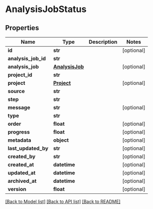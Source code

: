 # AnalysisJobStatus

## Properties
Name | Type | Description | Notes
------------ | ------------- | ------------- | -------------
**id** | **str** |  | [optional] 
**analysis_job_id** | **str** |  | 
**analysis_job** | [**AnalysisJob**](AnalysisJob.md) |  | [optional] 
**project_id** | **str** |  | 
**project** | [**Project**](Project.md) |  | [optional] 
**source** | **str** |  | 
**step** | **str** |  | 
**message** | **str** |  | [optional] 
**type** | **str** |  | 
**order** | **float** |  | [optional] 
**progress** | **float** |  | [optional] 
**metadata** | **object** |  | [optional] 
**last_updated_by** | **str** |  | [optional] 
**created_by** | **str** |  | [optional] 
**created_at** | **datetime** |  | [optional] 
**updated_at** | **datetime** |  | [optional] 
**archived_at** | **datetime** |  | [optional] 
**version** | **float** |  | [optional] 

[[Back to Model list]](../README.md#documentation-for-models) [[Back to API list]](../README.md#documentation-for-api-endpoints) [[Back to README]](../README.md)

